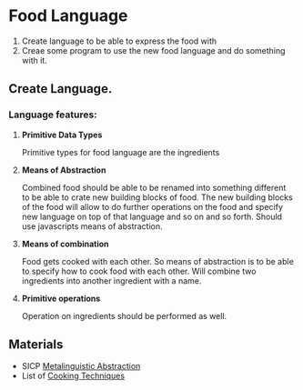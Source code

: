 # Food Language

1. Create language to be able to express the food with
2. Creae some program to use the new food language and do something with it.


## Create Language.


### Language features:

1. **Primitive Data Types**

   Primitive types for food language are the ingredients

2. **Means of Abstraction**

   Combined food should be able to be renamed into something different to be able to crate new building blocks of food. The new building blocks of the food will allow to do further operations on the food and specify new language on top of that language and so on and so forth.
   Should use javascripts means of abstraction.

3. **Means of combination**

   Food gets cooked with each other. So means of abstraction is to be able to specify how to cook food with each other.
   Will combine two ingredients into another ingredient with a name.

4. **Primitive operations**

   Operation on ingredients should be performed as well.

## Materials 

- SICP [Metalinguistic Abstraction](https://mitpress.mit.edu/sicp/full-text/sicp/book/node75.html)
- List of [Cooking Techniques](https://en.wikipedia.org/wiki/List_of_cooking_techniques)


